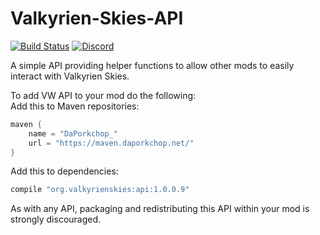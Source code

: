 # Valkyrien-Skies-API

[![Build Status](https://jenkins.daporkchop.net/job/ValkyrienSkies/job/Valkyrien-Skies-API/job/master/badge/icon)](https://jenkins.daporkchop.net/job/ValkyrienSkies/job/Valkyrien-Skies-API/job/master/)
[![Discord](https://img.shields.io/discord/244934352092397568.svg)](https://discord.gg/rG3QNDV)

A simple API providing helper functions to allow other mods to easily interact with Valkyrien Skies.

To add VW API to your mod do the following:  
Add this to Maven repositories:  
```groovy
maven {
    name = "DaPorkchop_"
    url = "https://maven.daporkchop.net/"
}
```

Add this to dependencies:  
```groovy
compile "org.valkyrienskies:api:1.0.0.9"
```

As with any API, packaging and redistributing this API within your mod is strongly discouraged.


